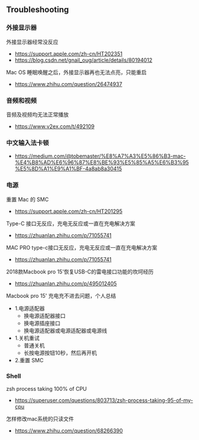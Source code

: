 ## Troubleshooting
### 外接显示器
外接显示器经常没反应
- https://support.apple.com/zh-cn/HT202351
- https://blog.csdn.net/gnail_oug/article/details/80194012

Mac OS 睡眠唤醒之后，外接显示器再也无法点亮，只能重启
- https://www.zhihu.com/question/26474937


### 音频和视频
音频及视频均无法正常播放
- https://www.v2ex.com/t/492109


### 中文输入法卡顿
- https://medium.com/@tobemaster/%E8%A7%A3%E5%86%B3-mac-%E4%B8%AD%E6%96%87%E8%BE%93%E5%85%A5%E6%B3%95%E5%8D%A1%E9%A1%BF-4a8ab8a30415


### 电源
重置 Mac 的 SMC
- https://support.apple.com/zh-cn/HT201295

Type-C 接口无反应，充电无反应或一直在充电解决方案
- https://zhuanlan.zhihu.com/p/71055741

MAC PRO type-c接口无反应，充电无反应或一直在充电解决方案
- https://zhuanlan.zhihu.com/p/71055741

2018款Macbook pro 15'恢复USB-C的雷电接口功能的坎坷经历
- https://zhuanlan.zhihu.com/p/495012405

Macbook pro 15' 充电充不进去问题，个人总结
- 1.电源适配器
  - 换电源适配器接口
  - 换电源插座接口
  - 换电源适配器或电源适配器或电源线
- 1.关机重试
  - 普通关机
  - 长按电源按钮10秒，然后再开机
- 2.重置 SMC

### Shell
zsh process taking 100% of CPU
- https://superuser.com/questions/803713/zsh-process-taking-95-of-my-cpu

怎样修改mac系统的只读文件
- https://www.zhihu.com/question/68266390
